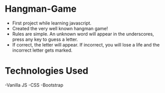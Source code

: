 # Hangman-Game
 - First project while learning javascript. 
 - Created the very well known hangman game!
 - Rules are simple. An unknown word will appear in the underscores, press any key to guess a letter.
 - If correct, the letter will appear. If incorrect, you will lose a life and the incorrect letter gets marked.


# Technologies Used
 -Vanilla JS
 -CSS
 -Bootstrap
